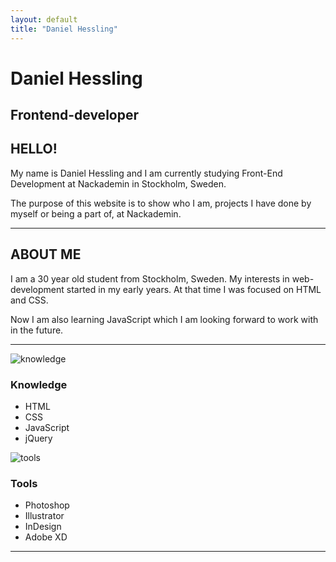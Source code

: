 ```yaml
---
layout: default
title: "Daniel Hessling"
---
```


<div class="mobile-main-top-section">
<div id="mob-header-name">
<div id="mob-name-group">
<h1>Daniel Hessling</h1>
<h2>Frontend-developer</h2>
</div>
</div>
</div>
<div class="top-spacer"></div>
<section>
<div class="big-spacer"></div>
<h2><span>HELLO!</span></h2>
<div class="mini-spacer"></div>
<p>
My name is Daniel Hessling and I am currently studying Front-End Development at
Nackademin in
Stockholm, Sweden.
</p>
<div class="mini-spacer"></div>
<p>The purpose of this website is to show who I am, projects I have done by myself or
being a part of,
at Nackademin.
</p>
<hr class="wavy-hr">
</section>
<section>
<h2><span>ABOUT ME</span></h2>
<div class="mini-spacer"></div>
<p>
I am a 30 year old student from Stockholm, Sweden. My interests in web-development started in my early years. At that time I was focused on HTML and CSS.
</p>
<div class="mini-spacer"></div>
<p>
 Now I am also learning JavaScript which I am looking forward to work with in the future.
</p>
<hr class="wavy-hr">
</section>
<section class="section-half">
<section class="half box">
<div class="know-box box-three">
<img src="{{ site.baseurl }}/assets/images/book.png" alt="knowledge" class="knowledge-icon">
<h3>Knowledge</h3>
<ul>
<li>HTML</li>
<li>CSS</li>
<li>JavaScript</li>
<li>jQuery</li>
</ul>
</div>
</section>
<section class="half box">
<div class="know-box box-four">
<img src="{{ site.baseurl }}/assets/images/screwdriver.png" alt="tools" class="knowledge-icon">
<h3>Tools</h3>
<ul>
<li>Photoshop</li>
<li>Illustrator</li>
<li>InDesign</li>
<li>Adobe XD</li>
</ul>
</div>
</section>
</section>
<div class="footer-hr"><hr class="wavy-hr"></div>
